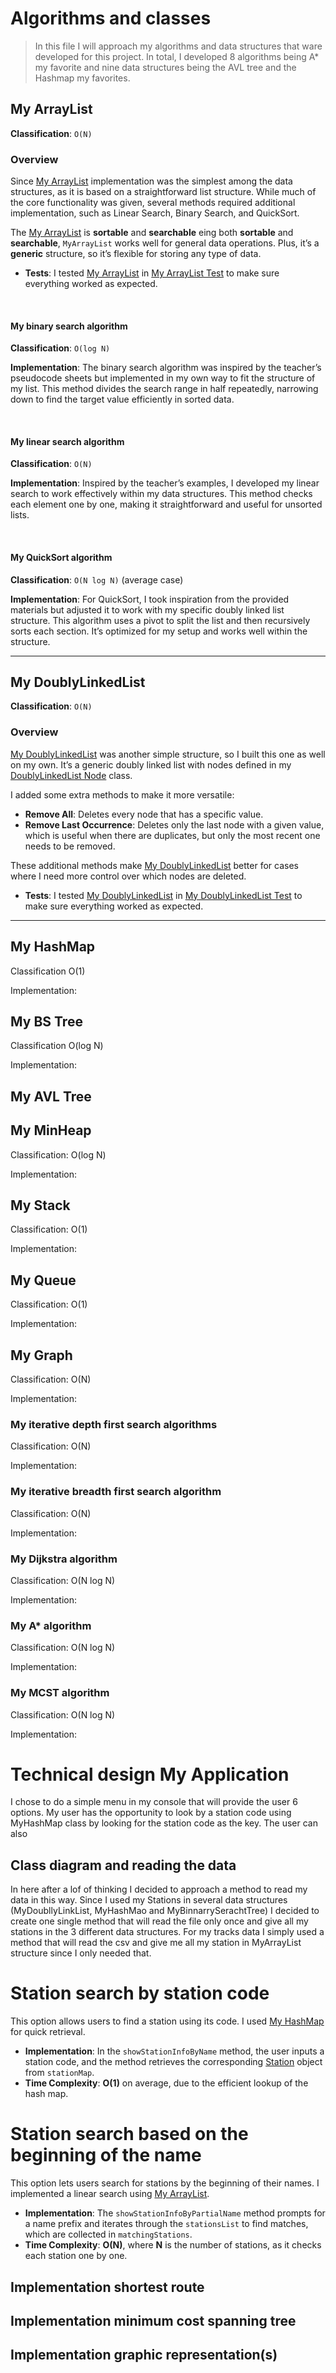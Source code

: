 # Algorithms and classes
>In this file I will approach my algorithms and data structures that ware developed for this  project. 
In total, I developed 8 algorithms being A* my favorite and nine data structures being the AVL tree and the Hashmap my favorites.

## My ArrayList
**Classification**: `O(N)`

### Overview
Since [My ArrayList](../src/nl/saxion/cds/data_structures/list/MyArrayList.java) implementation was the simplest among the data structures, as it is based on a straightforward list structure. While much of the core functionality was given, several methods required additional implementation, such as Linear Search, Binary Search, and QuickSort.

The [My ArrayList](../src/nl/saxion/cds/data_structures/list/MyArrayList.java) is **sortable** and **searchable** eing both **sortable** and **searchable**, `MyArrayList` works well for general data operations. Plus, it’s a **generic** structure, so it’s flexible for storing any type of data.

- **Tests**: I tested [My ArrayList](../src/nl/saxion/cds/data_structures/list/MyArrayList.java) in [My ArrayList Test](../test/data_structures/lists/MyArrayListTest.java) to make sure everything worked as expected.

<br>

#### My binary search algorithm
**Classification**: `O(log N)`

**Implementation**:
The binary search algorithm was inspired by the teacher’s pseudocode sheets but implemented in my own way to fit the structure of my list. This method divides the search range in half repeatedly, narrowing down to find the target value efficiently in sorted data.

<br>

#### My linear search algorithm
**Classification**: `O(N)`

**Implementation**:
Inspired by the teacher’s examples, I developed my linear search to work effectively within my data structures. This method checks each element one by one, making it straightforward and useful for unsorted lists.

<br>

#### My QuickSort algorithm
**Classification**: `O(N log N)` (average case)

**Implementation**:
For QuickSort, I took inspiration from the provided materials but adjusted it to work with my specific doubly linked list structure. This algorithm uses a pivot to split the list and then recursively sorts each section. It’s optimized for my setup and works well within the structure.

---

## My DoublyLinkedList
**Classification**: `O(N)`

### Overview
[My DoublyLinkedList](../src/nl/saxion/cds/data_structures/list/MyDoublyLinkedList.java) was another simple structure, so I built this one as well on my own. It’s a generic doubly linked list with nodes defined in my [DoublyLinkedList Node](../src/nl/saxion/cds/data_structures/list/MyDLLNode.java) class.

I added some extra methods to make it more versatile:
- **Remove All**: Deletes every node that has a specific value.
- **Remove Last Occurrence**: Deletes only the last node with a given value, which is useful when there are duplicates, but only the most recent one needs to be removed.

These additional methods make [My DoublyLinkedList](../src/nl/saxion/cds/data_structures/list/MyDoublyLinkedList.java) better for cases where I need more control over which nodes are deleted.

- **Tests**: I tested [My DoublyLinkedList](../src/nl/saxion/cds/data_structures/list/MyDoublyLinkedList.java) in [My DoublyLinkedList Test](../test/data_structures/lists/MyDoublyLinkedListTest.java) to make sure everything worked as expected.

---

## My HashMap
Classification O(1)

Implementation:

## My BS Tree
Classification O(log N)

Implementation:

## My AVL Tree


## My MinHeap
Classification: O(log N)

Implementation:

## My Stack
Classification: O(1)

Implementation:

## My Queue
Classification: O(1)

Implementation:

## My Graph
Classification: O(N)

Implementation:

### My iterative depth first search algorithms
Classification: O(N)

Implementation:

### My iterative breadth first search algorithm
Classification: O(N)

Implementation:

### My Dijkstra algorithm
Classification: O(N log N)

Implementation:

### My A* algorithm
Classification: O(N log N)

Implementation:

### My MCST algorithm
Classification: O(N log N)

Implementation:

# Technical design My Application
I chose to do a simple menu in my console that will provide the user 6 options.
My user has the opportunity to look by a station code using MyHashMap class by looking for the station code as the key.
The user can also 

## Class diagram and reading the data
In here after a lof of thinking I decided to approach a method to read my data in this way. Since I used my Stations in several data structures (MyDoubllyLinkList, MyHashMao and MyBinnarrySerachtTree) I decided to create one single method that will read the file only once and give all my stations in the 3 different data structures.
For my tracks data I simply used a method that will read the csv and give me all my station in MyArrayList structure since I only needed that.

# Station search by station code
This option allows users to find a station using its code. I used [My HashMap](../src/nl/saxion/cds/data_structures/map/MyHashMap.java) for quick retrieval.

- **Implementation**: In the `showStationInfoByName` method, the user inputs a station code, and the method retrieves the corresponding [Station](../src/nl/saxion/cds/model/Station.java) object from `stationMap`.
- **Time Complexity**: **O(1)** on average, due to the efficient lookup of the hash map.

# Station search based on the beginning of the name
This option lets users search for stations by the beginning of their names. I implemented a linear search using [My ArrayList](../src/nl/saxion/cds/data_structures/list/MyArrayList.java).

- **Implementation**: The `showStationInfoByPartialName` method prompts for a name prefix and iterates through the `stationsList` to find matches, which are collected in `matchingStations`.
- **Time Complexity**: **O(N)**, where **N** is the number of stations, as it checks each station one by one.

## Implementation shortest route

## Implementation minimum cost spanning tree

## Implementation graphic representation(s)